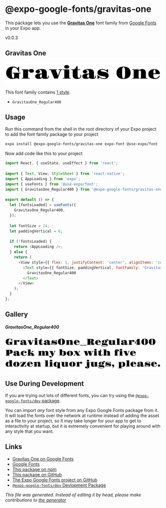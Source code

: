 # @expo-google-fonts/gravitas-one

This package lets you use the [**Gravitas One**](https://fonts.google.com/specimen/Gravitas+One) font family from [Google Fonts](https://fonts.google.com/) in your Expo app.

v0.0.3

## Gravitas One

![Gravitas One](./font-family.png)

This font family contains [1 style](#gallery).

- `GravitasOne_Regular400`

## Usage

Run this command from the shell in the root directory of your Expo project to add the font family package to your project
```sh
expo install @expo-google-fonts/gravitas-one expo-font @use-expo/font
```

Now add code like this to your project
```js
import React, { useState, useEffect } from 'react';

import { Text, View, StyleSheet } from 'react-native';
import { AppLoading } from 'expo';
import { useFonts } from '@use-expo/font';
import { GravitasOne_Regular400 } from '@expo-google-fonts/gravitas-one';

export default () => {
  let [fontsLoaded] = useFonts({
    GravitasOne_Regular400,
  });

  let fontSize = 24;
  let paddingVertical = 6;

  if (!fontsLoaded) {
    return <AppLoading />;
  } else {
    return (
      <View style={{ flex: 1, justifyContent: 'center', alignItems: 'center' }}>
        <Text style={{ fontSize, paddingVertical, fontFamily: 'GravitasOne_Regular400' }}>
          GravitasOne_Regular400
        </Text>
      </View>
    );
  }
};

```

## Gallery

##### GravitasOne_Regular400
![GravitasOne_Regular400](./8173c77c59dd22de492971f099b97bde163e13062c6df365ffe3f201cf4de551.ttf.png)


## Use During Development

If you are trying out lots of different fonts, you can try using the [`@expo-google-fonts/dev` package](https://github.com/expo/google-fonts/tree/master/font-packages/dev#readme).

You can import *any* font style from any Expo Google Fonts package from it. It will load the fonts
over the network at runtime instead of adding the asset as a file to your project, so it may take longer
for your app to get to interactivity at startup, but it is extremely convenient
for playing around with any style that you want.

## Links

- [Gravitas One on Google Fonts](https://fonts.google.com/specimen/Gravitas+One)
- [Google Fonts](https://fonts.google.com/)
- [This package on npm](https://www.npmjs.com/package/@expo-google-fonts/gravitas-one)
- [This package on GitHub](https://github.com/expo/google-fonts/tree/master/font-packages/gravitas-one)
- [The Expo Google Fonts project on GitHub](https://github.com/expo/google-fonts)
- [`@expo-google-fonts/dev` Devlopment Package](https://github.com/expo/google-fonts/tree/master/font-packages/dev)


*This file was generated. Instead of editing it by head, please make contributions to [the generator](https://github.com/expo/google-fonts/tree/master/packages/generator)*
